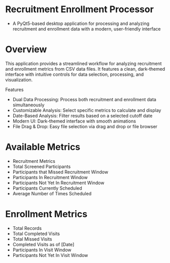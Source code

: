 # Recruitment Enrollment Processor
- A PyQt5-based desktop application for processing and analyzing recruitment and enrollment data with a modern, user-friendly interface

# Overview
This application provides a streamlined workflow for analyzing recruitment and enrollment metrics from CSV data files. It features a clean, dark-themed interface with intuitive controls for data selection, processing, and visualization.

Features
- Dual Data Processing: Process both recruitment and enrollment data simultaneously
- Customizable Analysis: Select specific metrics to calculate and display
- Date-Based Analysis: Filter results based on a selected cutoff date
- Modern UI: Dark-themed interface with smooth animations
- File Drag & Drop: Easy file selection via drag and drop or file browser

# Available Metrics
- Recruitment Metrics
- Total Screened Participants
- Participants that Missed Recruitment Window
- Participants In Recruitment Window
- Participants Not Yet In Recruitment Window
- Participants Currently Scheduled
- Average Number of Times Scheduled
  
# Enrollment Metrics
- Total Records
- Total Completed Visits
- Total Missed Visits
- Completed Visits as of [Date]
- Participants In Visit Window
- Participants Not Yet In Visit Window
